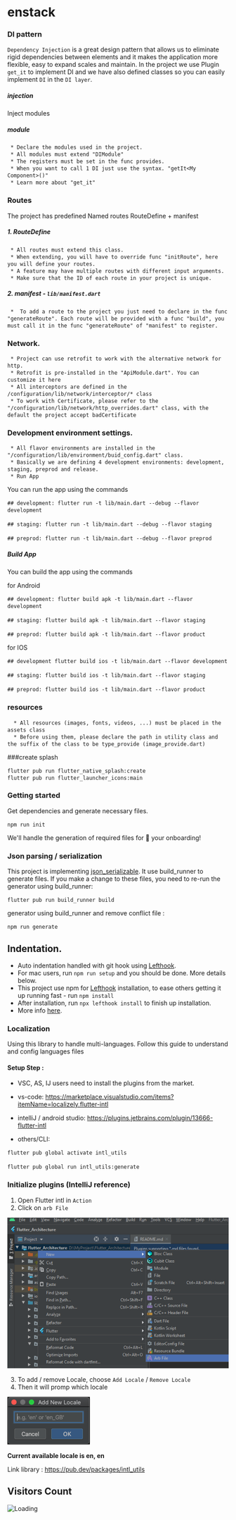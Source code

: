 # enstack

### DI pattern
`Dependency Injection` is a great design pattern that allows us to eliminate rigid dependencies between elements and it makes the application more flexible, easy to expand scales and maintain.
In the project we use Plugin `get_it` to implement DI and we have also defined classes so you can easily implement `DI` in the `DI layer`.
##### injection
Inject modules
##### module
     * Declare the modules used in the project.
     * All modules must extend "DIModule"
     * The registers must be set in the func provides.
     * When you want to call 1 DI just use the syntax. "getIt<My Component>()"
     * Learn more about "get_it"

### Routes
The project has predefined Named routes RouteDefine + manifest
##### 1. RouteDefine
     * All routes must extend this class.
     * When extending, you will have to override func "initRoute", here you will define your routes.
     * A feature may have multiple routes with different input arguments.
     * Make sure that the ID of each route in your project is unique.
##### 2. manifest - `lib/manifest.dart`
     *  To add a route to the project you just need to declare in the func "generateRoute". Each route will be provided with a func "build", you must call it in the func "generateRoute" of "manifest" to register.
### Network.
     * Project can use retrofit to work with the alternative network for http.
     * Retrofit is pre-installed in the "ApiModule.dart". You can customize it here
     * All interceptors are defined in the /configuration/lib/network/interceptor/* class
     * To work with Certificate, please refer to the "/configuration/lib/network/http_overrides.dart" class, with the default the project accept badCertificate

### Development environment settings.
     * All flavor environments are installed in the "/configuration/lib/environment/buid_config.dart" class.
     * Basically we are defining 4 development environments: development, staging, preprod and release.
     * Run App

You can run the app using the commands

```
## development: flutter run -t lib/main.dart --debug --flavor development

## staging: flutter run -t lib/main.dart --debug --flavor staging

## preprod: flutter run -t lib/main.dart --debug --flavor preprod
```

##### Build App
You can build the app using the commands

for Android

```
## development: flutter build apk -t lib/main.dart --flavor development

## staging: flutter build apk -t lib/main.dart --flavor staging

## preprod: flutter build apk -t lib/main.dart --flavor product
```

for IOS

```
## development flutter build ios -t lib/main.dart --flavor development

## staging: flutter build ios -t lib/main.dart --flavor staging

## preprod: flutter build ios -t lib/main.dart --flavor product
```

### resources
      * All resources (images, fonts, videos, ...) must be placed in the assets class
      * Before using them, please declare the path in utility class and the suffix of the class to be type_provide (image_provide.dart)

###create splash

```
flutter pub run flutter_native_splash:create
flutter pub run flutter_launcher_icons:main
```

### Getting started
Get dependencies and generate necessary files.
```
npm run init
```
We'll handle the generation of required files for 🚀 your onboarding!

### Json parsing / serialization
This project is implementing [json_serializable](https://pub.dev/packages/json_serializable).
It use build_runner to generate files. If you make a change to these files, you need to re-run the generator using build_runner:
```
flutter pub run build_runner build
```
generator using build_runner and remove conflict file :
```
npm run generate
```

## Indentation.
- Auto indentation handled with git hook using [Lefthook](https://github.com/Arkweid/lefthook).
- For mac users, run `npm run setup` and you should be done. More details below.
- This project use npm for [Lefthook](https://github.com/Arkweid/lefthook) installation, to ease others getting it up running fast - run `npm install`
- After installation, run `npx lefthook install` to finish up installation.
- More info [here](https://github.com/Arkweid/lefthook/blob/master/docs/node.md).

### Localization
Using this library to handle multi-languages. Follow this guide to understand and config languages files

#### Setup Step :

* VSC, AS, IJ users need to install the plugins from the market.
* vs-code: https://marketplace.visualstudio.com/items?itemName=localizely.flutter-intl
* intelliJ / android studio: https://plugins.jetbrains.com/plugin/13666-flutter-intl

* others/CLI:
```
flutter pub global activate intl_utils

flutter pub global run intl_utils:generate
```

### Initialize plugins (IntelliJ reference)
1. Open Flutter intl in `Action`
2. Click on `arb File`

![image](screenshots/intl_prompt.png)

3. To add / remove Locale, choose `Add Locale` / `Remove Locale`
4. Then it will promp which locale

![image](./screenshots/intl_add_locale.png)

**Current available locale is en, en**


Link library : https://pub.dev/packages/intl_utils

## Visitors Count
<img height="30px" src = "https://profile-counter.glitch.me/vnapnic/count.svg" alt ="Loading">
